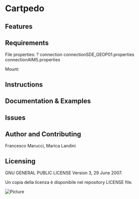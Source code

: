 # Cartpedo


## Features


## Requirements

File properties: 
? connection connectionSDE_GEOP01.properties connectionAIMS.properties

Mount: 

## Instructions

## Documentation & Examples

## Issues

## Author and Contributing
Francesco Marucci, Marica Landini

## Licensing
GNU GENERAL PUBLIC LICENSE Version 3, 29 June 2007.

Un copia della licenza è disponibile nel repository LICENSE file.

![Picture](http://ambiente.regione.emilia-romagna.it/rer.gif) 